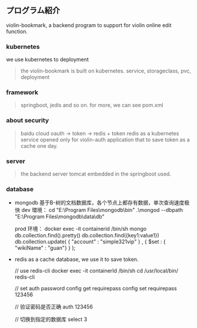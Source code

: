 ## プログラム紹介
violin-bookmark, a backend program to support for violin online edit function.

### kubernetes
we use kubernetes to deployment 
> the violin-bookmark is built on kubernetes.
> service, storageclass, pvc, deployment

### framework
> springboot, jedis and so on. for more, we can see pom.xml
 
### about security

> baidu cloud oauth -> token -> redis + token
> redis as a kubernetes service opened only for violin-auth application that to save token as a cache one day. 

### server

> the backend server tomcat embedded in the springboot used.

### database
- mongodb
  基于B-树的文档数据库，各个节点上都存有数据，单次查询速度极快
  dev 環境：
    cd "E:\Program Files\mongodb\bin"
    .\mongod --dbpath "E:\Program Files\mongodb\data\db"
    
  prod 环境：
    docker exec -it containerid /bin/sh
    mongo
    db.collection.find().pretty()
    db.collection.find({key1:value1})
    db.collection.update( { "account" : "simple321vip" } , { $set : { "wikiName" : "guan"} } );
    
    
- redis
  as a cache database, we use it to save token.
  
    // use redis-cli
    docker exec -it containerId /bin/sh
    cd /usr/local/bin/
    redis-cli

    // set auth password
    config get requirepass
    config set requirepass 123456
    
    // 验证密码是否正确
    auth 123456

    // 切换到指定的数据库
    select 3 